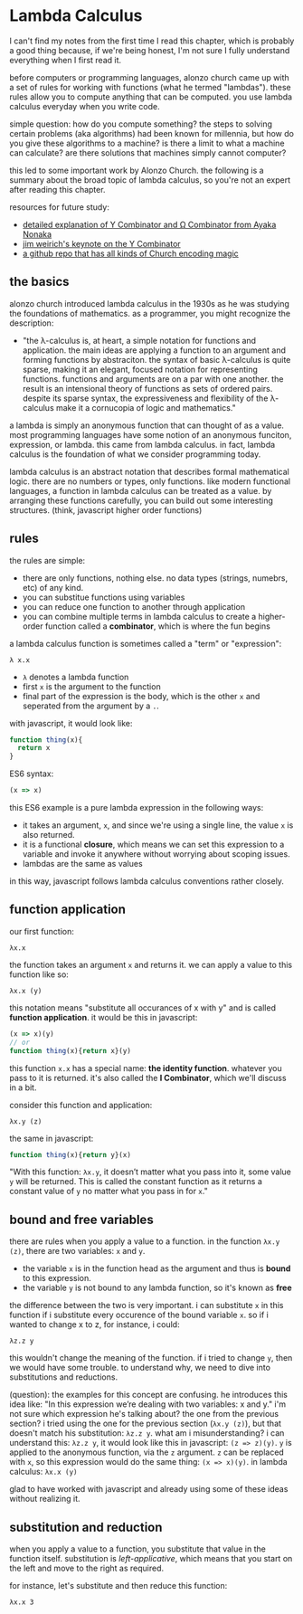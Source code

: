 # Lambda Calculus
I can't find my notes from the first time I read this chapter, which is probably a good thing because, if we're being honest, I'm not sure I fully understand everything when I first read it. 

before computers or programming languages, alonzo church came up with a set of rules for working with functions (what he termed "lambdas"). these rules allow you to compute anything that can be computed. you use lambda calculus everyday when you write code.

simple question: how do you compute something? the steps to solving certain problems (aka algorithms) had been known for millennia, but how do you give these algorithms to a machine? is there a limit to what a machine can calculate? are there solutions that machines simply cannot computer?

this led to some important work by Alonzo Church. the following is a summary about the broad topic of lambda calculus, so you're not an expert after reading this chapter.

resources for future study:
- [detailed explanation of Y Combinator and Ω Combinator from Ayaka Nonaka](https://medium.com/@ayanonagon/the-y-combinator-no-not-that-one-7268d8d9c46)
- [jim weirich's keynote on the Y Combinator](https://www.youtube.com/watch?v=FITJMJjASUs)
- [a github repo that has all kinds of Church encoding magic](https://github.com/benji6/church)


## the basics
alonzo church introduced lambda calculus in the 1930s as he was studying the foundations of mathematics. as a programmer, you might recognize the description:
- "the λ-calculus is, at heart, a simple notation for functions and application. the main ideas are applying a function to an argument and forming functions by abstraciton. the syntax of basic λ-calculus is quite sparse, making it an elegant, focused notation for representing functions. functions and arguments are on a par with one another. the result is an intensional theory of functions as sets of ordered pairs. despite its sparse syntax, the expressiveness and flexibility of the λ-calculus make it a cornucopia of logic and mathematics."

a lambda is simply an anonymous function that can thought of as a value. most programming languages have some notion of an anonymous funciton, expression, or lambda. this came from lambda calculus. in fact, lambda calculus is the foundation of what we consider programming today.

lambda calculus is an abstract notation that describes formal mathematical logic. there are no numbers or types, only functions. like modern functional languages, a function in lambda calculus can be treated as a value. by arranging these functions carefully, you can build out some interesting structures. (think, javascript higher order functions)

## rules
the rules are simple:
- there are only functions, nothing else. no data types (strings, numebrs, etc) of any kind.
- you can substitue functions using variables
- you can reduce one function to another through application
- you can combine multiple terms in lambda calculus to create a higher-order function called a **combinator**, which is where the fun begins

a lambda calculus function is sometimes called a "term" or "expression":
```lambda
λ x.x
```
- `λ` denotes a lambda function
- first `x` is the argument to the function
- final part of the expression is the body, which is the other `x` and seperated from the argument by a `.`.

with javascript, it would look like:
```javascript
function thing(x){
  return x
}
```

ES6 syntax:
```javascript
(x => x)
```

this ES6 example is a pure lambda expression in the following ways:
- it takes an argument, `x`, and since we're using a single line, the value `x` is also returned.
- it is a functional **closure**, which means we can set this expression to a variable and invoke it anywhere without worrying about scoping issues.
- lambdas are the same as values

in this way, javascript follows lambda calculus conventions rather closely.

## function application
our first function:
```lambda
λx.x
```

the function takes an argument `x` and returns it. we can apply a value to this function like so:
```lamnda
λx.x (y)
```

this notation means "substitute all occurances of x with y" and is called **function application**. it would be this in javascript:
```javascript
(x => x)(y)
// or
function thing(x){return x}(y)
```

this function `x.x` has a special name: **the identity function**. whatever you pass to it is returned. it's also called the **I Combinator**, which we'll discuss in a bit.

consider this function and application:
```lambda
λx.y (z)
```

the same in javascript:
```javascript
function thing(x){return y}(x)
```

"With this function: `λx.y`, it doesn’t matter what you pass into it, some value `y` will be returned. This is called the constant function as it returns a constant value of `y` no matter what you pass in for `x`."

## bound and free variables
there are rules when you apply a value to a function. in the function `λx.y (z)`, there are two variables: `x` and `y`. 
- the variable `x` is in the function head as the argument and thus is **bound** to this expression.
- the variable `y` is not bound to any lambda function, so it's known as **free**

the difference between the two is very important. i can substitute `x` in this function if i substitute every occurence of the bound variable `x`. so if i wanted to change x to z, for instance, i could:
```lambda
λz.z y
```

this wouldn't change the meaning of the function. if i tried to change `y`, then we would have some trouble. to understand why, we need to dive into substitutions and reductions.

(question): the examples for this concept are confusing. he introduces this idea like: "In this expression we’re dealing with two variables: x and y." i'm not sure which expression he's talking about? the one from the previous section? i tried using the one for the previous section (`λx.y (z)`), but that doesn't match his substitution: `λz.z y`. what am i misunderstanding? i can understand this: `λz.z y`, it would look like this in javascript: `(z => z)(y)`. `y` is applied to the anonymous function, via the `z` argument. `z` can be replaced with `x`, so this expression would do the same thing: `(x => x)(y)`. in lambda calculus: `λx.x (y)`

glad to have worked with javascript and already using some of these ideas without realizing it.

## substitution and reduction
when you apply a value to a function, you substitute that value in the function itself. substitution is *left-applicative*, which means that you start on the left and move to the right as required.

for instance, let's substitute and then reduce this function:
```lambda
λx.x 3
```




